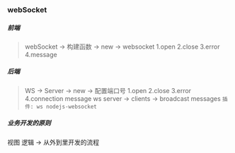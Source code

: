 ### webSocket

##### 前端
> webSocket -> 构建函数 -> new -> websocket
1.open
2.close
3.error
4.message

##### 后端
> WS -> Server -> new -> 配置端口号
1.open
2.close
3.error
4.connection
    message    ws server -> clients -> broadcast messages
`插件: ws nodejs-websocket`

##### 业务开发的原则
视图   逻辑 -> 从外到里开发的流程